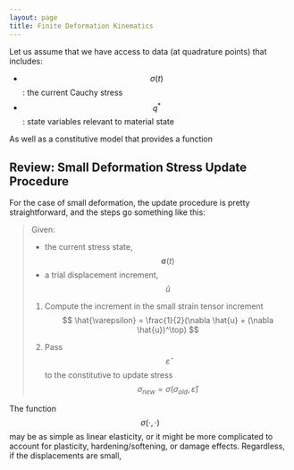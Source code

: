```yaml
---
layout: page
title: Finite Deformation Kinematics
---
```


Let us assume that we have access to data (at quadrature points)
that includes:
- $$\sigma(t)$$: the current Cauchy stress
- $$q^*$$: state variables relevant to material state

As well as a constitutive model that provides a function

## Review: Small Deformation Stress Update Procedure

For the case of small deformation, the update procedure
is pretty straightforward, and the steps go something like this:

> Given:
> - the current stress state, $$\mathbf{\sigma}(t)$$
> - a trial displacement increment, $$\hat{u}$$
>
> 1. Compute the increment in the small strain tensor increment  
> $$ \hat{\varepsilon} = \frac{1}{2}(\nabla \hat{u} + (\nabla \hat{u})^\top) $$
>
> 2. Pass $$\hat{\varepsilon}$$ to the constitutive to update stress  
> $$ \sigma_{new} = \sigma(\sigma_{old}, \hat{\varepsilon}) $$

The function $$\sigma(\cdot, \cdot)$$ may be as simple as 
linear elasticity, or it might be more complicated to account 
for plasticity, hardening/softening, or damage effects. Regardless,
if the displacements are small, 
